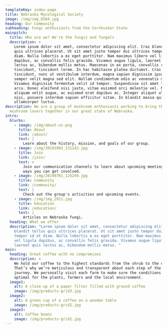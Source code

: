 ```yaml
---
templateKey: index-page
title: Nebraska Mycological Society
image: /img/img_0204.jpg
heading: Our Community
subheading: Fungi enthusiasts from the Cornhusker State
mainpitch:
  title: Who are we? We're the fungiz and fungalz
  description: >
    Lorem ipsum dolor sit amet, consectetur adipiscing elit. Cras blandit tellus
    quis ultrices placerat. Ut sit amet justo tempor dui ultrices tempor id at
    diam. Nulla lobortis a ex eget porttitor. Nam maximus libero vel ligula
    dapibus, ac convallis felis gravida. Vivamus augue ligula, laoreet quis
    lectus ac, bibendum mollis metus. Maecenas in ex porta, convallis risus
    tincidunt, tincidunt lorem. In hac habitasse platea dictumst. Cras
    tincidunt, nunc ut vestibulum interdum, magna sapien dignissim ipsum, in
    semper velit magna sed elit. Nullam condimentum odio ac venenatis mattis.
    Vivamus dignissim fermentum velit id tempor. Suspendisse sit amet lobortis
    arcu. Donec eleifend nisi justo, vitae euismod orci molestie vel. Nam
    aliquam velit augue, ac euismod erat dapibus ac. Integer aliquet ultricies
    nisi, posuere interdum sapien efficitur vitae. In blandit massa quis
    ullamcorper luctus.
description: We are a group of mushroom enthusiasts working to bring the
  mushroom lovers together in our great state of Nebraska.
intro:
  blurbs:
    - image: /img/about-us.png
      title: About
      link: /about/
      text: |
        Learn about the history, mission, and goals of our group.
    - image: /img/20181002_131142.jpg
      title: Join
      link: /join/
      text: >
        Join our communication channels to learn about upcoming meetings and
        ways you can get involved.
    - image: /img/20190701_125249.jpg
      title: Community
      link: /community/
      text: |
        Check out the group's activities and upcoming events.
    - image: /img/img_2911.jpg
      title: Education
      link: /education/
      text: |
        Articles on Nebraska fungi.
  heading: What we offer
  description: "Lorem ipsum dolor sit amet, consectetur adipiscing elit. Cras
    blandit tellus quis ultrices placerat. Ut sit amet justo tempor dui ultrices
    tempor id at diam. Nulla lobortis a ex eget porttitor. Nam maximus libero
    vel ligula dapibus, ac convallis felis gravida. Vivamus augue ligula,
    laoreet quis lectus ac, bibendum mollis metus. "
main:
  heading: Great coffee with no compromises
  description: >
    We hold our coffee to the highest standards from the shrub to the cup.
    That’s why we’re meticulous and transparent about each step of the coffee’s
    journey. We personally visit each farm to make sure the conditions are
    optimal for the plants, farmers and the local environment.
  image1:
    alt: A close-up of a paper filter filled with ground coffee
    image: /img/products-grid3.jpg
  image2:
    alt: A green cup of a coffee on a wooden table
    image: /img/products-grid2.jpg
  image3:
    alt: Coffee beans
    image: /img/products-grid1.jpg
---
```

